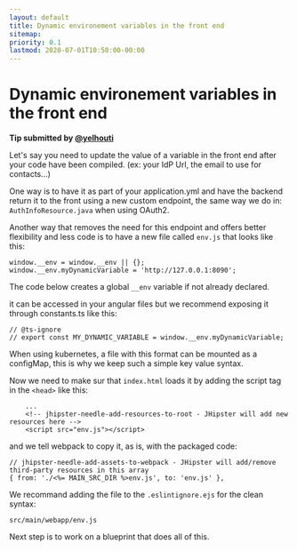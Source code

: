 ```yaml
---
layout: default
title: Dynamic environement variables in the front end
sitemap:
priority: 0.1
lastmod: 2020-07-01T10:50:00-00:00
---
```

# Dynamic environement variables in the front end

__Tip submitted by [@yelhouti](https://github.com/yelhouti)__

Let's say you need to update the value of a variable in the front end after your code have been compiled. (ex: your IdP Url, the email to use for contacts...)

One way is to have it as part of your application.yml and have the backend return it to the front using a new custom endpoint, the same way we do in: `AuthInfoResource.java` when using OAuth2.

Another way that removes the need for this endpoint and offers better flexibility and less code is to have a new file called `env.js` that looks like this:

```
window.__env = window.__env || {};
window.__env.myDynamicVariable = 'http://127.0.0.1:8090';
```

The code below creates a global `__env` variable if not already declared.

it can be accessed in your angular files but we recommend exposing it through constants.ts like this:
```
// @ts-ignore
// export const MY_DYNAMIC_VARIABLE = window.__env.myDynamicVariable;
```
When using kubernetes, a file with this format can be mounted as a configMap, this is why we keep such a simple key value syntax.

Now we need to make sur that `index.html` loads it by adding the script tag in the `<head>` like this:
```
    ...
    <!-- jhipster-needle-add-resources-to-root - JHipster will add new resources here -->
    <script src="env.js"></script>
```
and we tell webpack to copy it, as is, with the packaged code:
```
// jhipster-needle-add-assets-to-webpack - JHipster will add/remove third-party resources in this array
{ from: './<%= MAIN_SRC_DIR %>env.js', to: 'env.js' },
```

We recommand adding the file to the `.eslintignore.ejs` for the clean syntax:
```
src/main/webapp/env.js
```

Next step is to work on a blueprint that does all of this.
